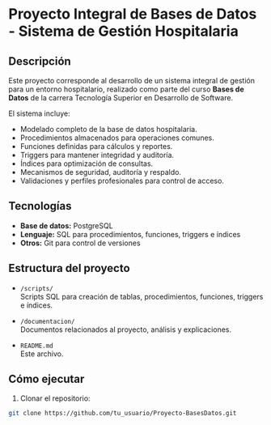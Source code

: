 # Proyecto Integral de Bases de Datos - Sistema de Gestión Hospitalaria

## Descripción

Este proyecto corresponde al desarrollo de un sistema integral de gestión para un entorno hospitalario, realizado como parte del curso **Bases de Datos** de la carrera Tecnología Superior en Desarrollo de Software.

El sistema incluye:

- Modelado completo de la base de datos hospitalaria.
- Procedimientos almacenados para operaciones comunes.
- Funciones definidas para cálculos y reportes.
- Triggers para mantener integridad y auditoría.
- Índices para optimización de consultas.
- Mecanismos de seguridad, auditoría y respaldo.
- Validaciones y perfiles profesionales para control de acceso.

## Tecnologías

- **Base de datos:** PostgreSQL
- **Lenguaje:** SQL para procedimientos, funciones, triggers e índices
- **Otros:** Git para control de versiones

## Estructura del proyecto

- `/scripts/`  
  Scripts SQL para creación de tablas, procedimientos, funciones, triggers e índices.

- `/documentacion/`  
  Documentos relacionados al proyecto, análisis y explicaciones.

- `README.md`  
  Este archivo.

## Cómo ejecutar

1. Clonar el repositorio:

```bash
git clone https://github.com/tu_usuario/Proyecto-BasesDatos.git
